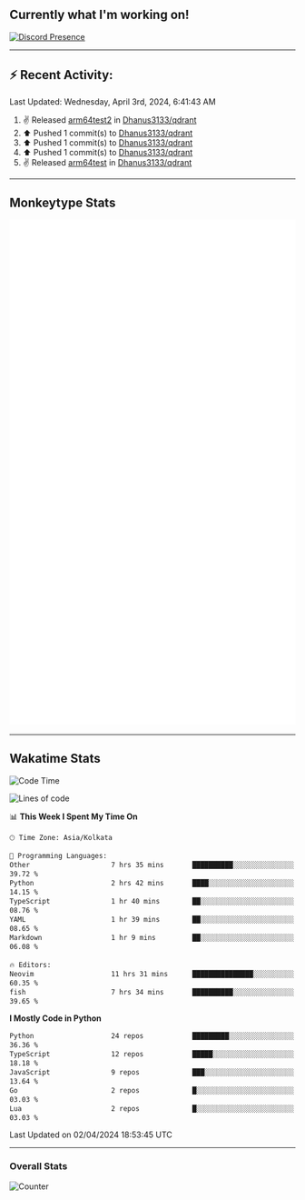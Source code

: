 ## Currently what I'm working on!
[![Discord Presence](https://lanyard.cnrad.dev/api/534981034400284712)](https://discord.com/users/534981034400284712)

---

## :zap: Recent Activity:
<!--RECENT_ACTIVITY:last_update-->
Last Updated: Wednesday, April 3rd, 2024, 6:41:43 AM
<!--RECENT_ACTIVITY:last_update_end-->
<!--RECENT_ACTIVITY:start-->
1. ✌️ Released [arm64test2](https://github.com/Dhanus3133/qdrant/releases/tag/arm64test2) in [Dhanus3133/qdrant](https://github.com/Dhanus3133/qdrant)<br>
2. ⬆️ Pushed 1 commit(s) to [Dhanus3133/qdrant](https://github.com/Dhanus3133/qdrant)<br>
3. ⬆️ Pushed 1 commit(s) to [Dhanus3133/qdrant](https://github.com/Dhanus3133/qdrant)<br>
4. ⬆️ Pushed 1 commit(s) to [Dhanus3133/qdrant](https://github.com/Dhanus3133/qdrant)<br>
5. ✌️ Released [arm64test](https://github.com/Dhanus3133/qdrant/releases/tag/arm64test) in [Dhanus3133/qdrant](https://github.com/Dhanus3133/qdrant)<br>
<!--RECENT_ACTIVITY:end-->

---

## Monkeytype Stats
<a href="https://monkeytype.com/profile/dhanus">
  <img src="https://raw.githubusercontent.com/Dhanus3133/Dhanus3133/monkeytype/monkeytype-lbpb.svg" alt="Monkeytype Profile" />
</a>

---

## Wakatime Stats
<!--START_SECTION:waka-->
![Code Time](http://img.shields.io/badge/Code%20Time-1%2C764%20hrs%2016%20mins-blue)

![Lines of code](https://img.shields.io/badge/From%20Hello%20World%20I%27ve%20Written-4.9%20million%20lines%20of%20code-blue)

📊 **This Week I Spent My Time On** 

```text
🕑︎ Time Zone: Asia/Kolkata

💬 Programming Languages: 
Other                    7 hrs 35 mins       ██████████░░░░░░░░░░░░░░░   39.72 % 
Python                   2 hrs 42 mins       ████░░░░░░░░░░░░░░░░░░░░░   14.15 % 
TypeScript               1 hr 40 mins        ██░░░░░░░░░░░░░░░░░░░░░░░   08.76 % 
YAML                     1 hr 39 mins        ██░░░░░░░░░░░░░░░░░░░░░░░   08.65 % 
Markdown                 1 hr 9 mins         ██░░░░░░░░░░░░░░░░░░░░░░░   06.08 % 

🔥 Editors: 
Neovim                   11 hrs 31 mins      ███████████████░░░░░░░░░░   60.35 % 
fish                     7 hrs 34 mins       ██████████░░░░░░░░░░░░░░░   39.65 % 
```

**I Mostly Code in Python** 

```text
Python                   24 repos            █████████░░░░░░░░░░░░░░░░   36.36 % 
TypeScript               12 repos            █████░░░░░░░░░░░░░░░░░░░░   18.18 % 
JavaScript               9 repos             ███░░░░░░░░░░░░░░░░░░░░░░   13.64 % 
Go                       2 repos             █░░░░░░░░░░░░░░░░░░░░░░░░   03.03 % 
Lua                      2 repos             █░░░░░░░░░░░░░░░░░░░░░░░░   03.03 % 
```




 Last Updated on 02/04/2024 18:53:45 UTC
<!--END_SECTION:waka-->
---

### Overall Stats

<img src="https://moe-counter.glitch.me/get/@Dhanus3133?theme=asoul" alt="Counter" />
